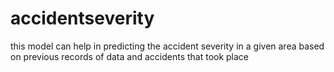 # accidentseverity
this model can help in predicting the accident severity in a given area based on previous records of data and accidents that took place
